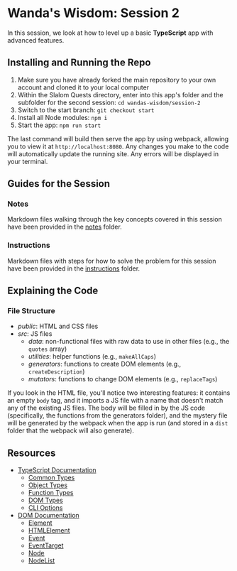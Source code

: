 # Wanda's Wisdom: Session 2

In this session, we look at how to level up a basic **TypeScript** app with advanced features.

## Installing and Running the Repo

1. Make sure you have already forked the main repository to your own account and cloned it to your local computer
2. Within the Slalom Quests directory, enter into this app's folder and the subfolder for the second session: `cd wandas-wisdom/session-2`
3. Switch to the start branch: `git checkout start`
4. Install all Node modules: `npm i`
5. Start the app: `npm run start`

The last command will build then serve the app by using webpack, allowing you to view it at `http://localhost:8080`. Any changes you make to the code will automatically update the running site. Any errors will be displayed in your terminal.

## Guides for the Session

### Notes

Markdown files walking through the key concepts covered in this session have been provided in the [notes](notes) folder.

### Instructions

Markdown files with steps for how to solve the problem for this session have been provided in the [instructions](instructions) folder.

## Explaining the Code

### File Structure

- _public_: HTML and CSS files
- _src_: JS files
  - _data_: non-functional files with raw data to use in other files (e.g., the `quotes` array)
  - _utilities_: helper functions (e.g., `makeAllCaps`)
  - _generators_: functions to create DOM elements (e.g., `createDescription`)
  - _mutators_: functions to change DOM elements (e.g., `replaceTags`)

If you look in the HTML file, you'll notice two interesting features: it contains an empty `body` tag, and it imports a JS file with a name that doesn't match any of the existing JS files. The body will be filled in by the JS code (specifically, the functions from the generators folder), and the mystery file will be generated by the webpack when the app is run (and stored in a `dist` folder that the webpack will also generate).

## Resources

- [TypeScript Documentation](https://www.typescriptlang.org/docs/)
  - [Common Types](https://www.typescriptlang.org/docs/handbook/2/everyday-types.html)
  - [Object Types](https://www.typescriptlang.org/docs/handbook/2/objects.html)
  - [Function Types](https://www.typescriptlang.org/docs/handbook/2/functions.html)
  - [DOM Types](https://www.typescriptlang.org/docs/handbook/dom-manipulation.html)
  - [CLI Options](https://www.typescriptlang.org/docs/handbook/compiler-options.html#handbook-content)
- [DOM Documentation](https://developer.mozilla.org/en-US/docs/Web/API/Document_Object_Model)
  - [Element](https://developer.mozilla.org/en-US/docs/Web/API/Element)
  - [HTMLElement](https://developer.mozilla.org/en-US/docs/Web/API/HTMLElement)
  - [Event](https://developer.mozilla.org/en-US/docs/Web/API/Event)
  - [EventTarget](https://developer.mozilla.org/en-US/docs/Web/API/EventTarget)
  - [Node](https://developer.mozilla.org/en-US/docs/Web/API/Node)
  - [NodeList](https://developer.mozilla.org/en-US/docs/Web/API/NodeList)
